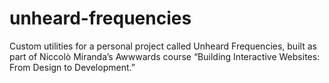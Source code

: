 # unheard-frequencies
Custom utilities for a personal project called Unheard Frequencies, built as part of Niccolò Miranda’s Awwwards course “Building Interactive Websites: From Design to Development.”
